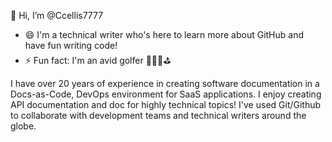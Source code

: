  👋 Hi, I’m @Ccellis7777
- 😄 I'm a technical writer who's here to learn more about GitHub and have fun writing code!
- ⚡ Fun fact: I'm an avid golfer 🏌🏻‍♀️⛳️

I have over 20 years of experience in creating software documentation in a Docs-as-Code, DevOps environment for SaaS applications. I enjoy creating API documentation and doc for highly technical topics! I've used Git/Github to collaborate with development teams and technical writers around the globe.



